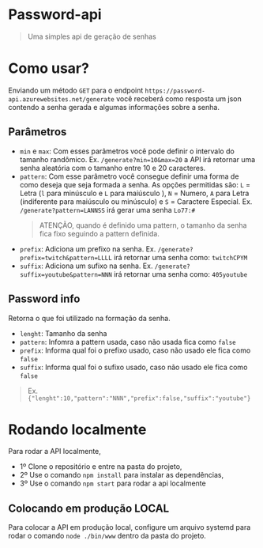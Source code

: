 # Password-api
> Uma simples api de geração de senhas

# Como usar?
Enviando um método `GET` para o endpoint `https://password-api.azurewebsites.net/generate` você receberá como resposta um json contendo a senha gerada e algumas informações sobre a senha.

## Parâmetros
- `min` e `max`: Com esses parâmetros você pode definir o intervalo do tamanho randômico. Ex. `/generate?min=10&max=20` a API irá retornar uma senha aleatória com o tamanho entre 10 e 20 caracteres.
- `pattern`: Com esse parâmetro você consegue definir uma forma de como deseja que seja formada a senha. As opções permitidas são: `L` = Letra (`l` para minúsculo e `L` para maiúsculo ), `N` = Numero, `A` para Letra (indiferente para maiúsculo ou minúsculo) e `S` = Caractere Especial. Ex. `/generate?pattern=LANNSS` irá gerar uma senha `Lo77:#`
    > ATENÇÃO, quando é definido uma pattern, o tamanho da senha fica fixo seguindo a pattern definida.
- `prefix`: Adiciona um prefixo na senha. Ex. `/generate?prefix=twitch&pattern=LLLL` irá retornar uma senha como: `twitchCPYM`
- `suffix`: Adiciona um sufixo na senha. Ex. `/generate?suffix=youtube&pattern=NNN` irá retornar uma senha como: `405youtube`

## Password info
Retorna o que foi utilizado na formação da senha.
- `lenght`: Tamanho da senha
- `pattern`: Infomra a pattern usada, caso não usada fica como `false`
- `prefix`: Informa qual foi o prefixo usado, caso não usado ele fica como `false`
- `suffix`: Informa qual foi o sufixo usado, caso não usado ele fica como `false`

> Ex. `{"lenght":10,"pattern":"NNN","prefix":false,"suffix":"youtube"}`

# Rodando localmente
Para rodar a API localmente, 
- 1º Clone o repositório e entre na pasta do projeto,
- 2º Use o comando `npm install` para instalar as dependências,
- 3º Use o comando `npm start` para rodar a api localmente

## Colocando em produção LOCAL
Para colocar a API em produção local, configure um arquivo systemd para rodar o comando `node ./bin/www` dentro da pasta do projeto.